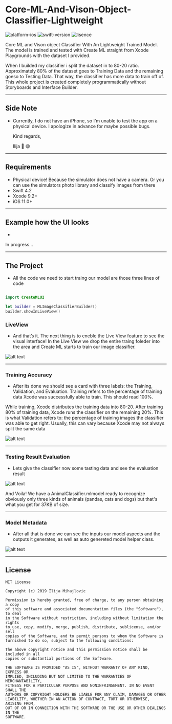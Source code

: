 # Core-ML-And-Vison-Object-Classifier-Lightweight

![platform-ios](https://img.shields.io/badge/platform-ios-Blue.svg)
![swift-version](https://img.shields.io/badge/swift-4.2-Orange.svg)
![lisence](https://img.shields.io/badge/license-MIT-Lightgrey.svg)

Core ML and Vison object Classifier With An Lightweight Trained Model.
The model is trained and tested with Create ML straight from Xcode Playgrounds with the dataset I provided.

When I builded my classifier i split the dataset in to 80-20 ratio. Approximately 80% of the dataset goes to Training Data and the remaining goeso to Testing Data. That way, the classifier has more data to train off of. 
This whole project is created completely programmatically without Storyboards and Interface Builder.

___

## Side Note
* Currently, I do not have an iPhone, so I'm unable to test the app on a physical device. I apologize in advance for maybe possible bugs.

   Kind regards,

   Ilija 🖖 😄
___

## Requirements
- Physical device! Because the simulator does not have a camera. 
  Or you can use the simulators photo library and classify images from there
- Swift 4.2
- Xcode 9.2+
- iOS 11.0+
___

## Example how the UI looks
* 

In progress...
___

## The Project

* All the code we need to start traing our model are those three lines of code

 ```swift

 import CreateMLUI
 
 let builder = MLImageClassifierBuilder()
 builder.showInLiveView()

```
### LiveView
* And that’s it. The next thing is to eneble the Live View feature to see the visual interface!
In the Live View we drop the entire traing foleder into the area and Create ML starts to train our image classifier.

![alt text](https://github.com/IlijaMihajlovic/Core-ML-And-Vison-Object-Classifier-Lightweight/blob/master/Images/LiveView.png)

___

### Training Accuracy

* After its done we should see a card with three labels: the Training, Validation, and Evaluation. Training refers to the percentage of training data Xcode was successfully able to train. This should read 100%. 

While training, Xcode distributes the training data into 80-20. After training 80% of training data, Xcode runs the     classifier on the remaining 20%. This is what Validation refers to: the percentage of training images the classifier was   able to get right. Usually, this can vary because Xcode may not always split the same data

![alt text](https://github.com/IlijaMihajlovic/Core-ML-And-Vison-Object-Classifier-Lightweight/blob/master/Images/model%20accuracy%20after%20testing.png)

___
### Testing Result Evaluation

* Lets give the classifier now some tasting data and see the evaluation result

![alt text](https://github.com/IlijaMihajlovic/Core-ML-And-Vison-Object-Classifier-Lightweight/blob/master/Images/Testing%20result%20evaluation.png)

And Voila! We have a AnimalClassifier.mlmodel ready to recognize obviously only three kinds of animals (pandas, cats and dogs) but that's what you get for 37KB of size.

___

### Model Metadata

* After all that is done we can see the inputs our model aspects and the outputs it generates, as well as auto genereted model helper class.

![alt text](https://github.com/IlijaMihajlovic/Core-ML-And-Vison-Object-Classifier-Lightweight/blob/master/Images/Model%20Metadata.png)


___

## License
```
MIT License

Copyright (c) 2019 Ilija Mihajlovic

Permission is hereby granted, free of charge, to any person obtaining a copy
of this software and associated documentation files (the "Software"), to deal
in the Software without restriction, including without limitation the rights
to use, copy, modify, merge, publish, distribute, sublicense, and/or sell
copies of the Software, and to permit persons to whom the Software is
furnished to do so, subject to the following conditions:

The above copyright notice and this permission notice shall be included in all
copies or substantial portions of the Software.

THE SOFTWARE IS PROVIDED "AS IS", WITHOUT WARRANTY OF ANY KIND, EXPRESS OR
IMPLIED, INCLUDING BUT NOT LIMITED TO THE WARRANTIES OF MERCHANTABILITY,
FITNESS FOR A PARTICULAR PURPOSE AND NONINFRINGEMENT. IN NO EVENT SHALL THE
AUTHORS OR COPYRIGHT HOLDERS BE LIABLE FOR ANY CLAIM, DAMAGES OR OTHER
LIABILITY, WHETHER IN AN ACTION OF CONTRACT, TORT OR OTHERWISE, ARISING FROM,
OUT OF OR IN CONNECTION WITH THE SOFTWARE OR THE USE OR OTHER DEALINGS IN THE
SOFTWARE.
```
